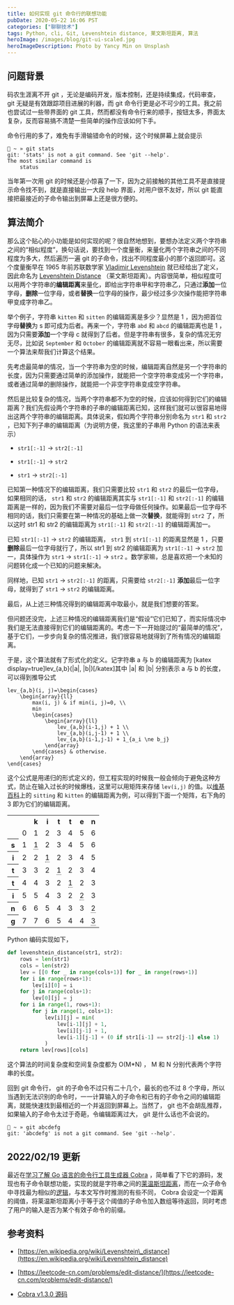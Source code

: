 ```yaml
---
title: 如何实现 git 命令行的联想功能
pubDate: 2020-05-22 16:06 PST
categories: ["聊聊技术"]
tags: Python, cli, Git, Levenshtein distance, 莱文斯坦距离, 算法
heroImage: /images/blog/git-ui-scaled.jpg
heroImageDescription: Photo by Yancy Min on Unsplash
---
```


## 问题背景

码农生涯离不开 git ，无论是编码开发，版本控制，还是持续集成，代码审查， git 无疑是有效跟踪项目进展的利器，而 git 命令行更是必不可少的工具。我之前也尝试过一些带界面的 git 工具，然而都没有命令行来的顺手，按钮太多，界面太复杂，反而容易搞不清楚一些简单的操作应该如何下手。

命令行用的多了，难免有手滑输错命令的时候，这个时候屏幕上就会提示

```shell
🐼 ~ » git stats
git: 'stats' is not a git command. See 'git --help'.
The most similar command is
	status
```

当年第一次用 git 的时候还是小惊喜了一下，因为之前接触的其他工具不是直接提示命令找不到，就是直接输出一大段 help 界面，对用户很不友好，所以 git 能直接把最接近的子命令输出到屏幕上还是很方便的。

## 算法简介

那么这个贴心的小功能是如何实现的呢？很自然地想到，要想办法定义两个字符串之间的“相似程度”，换句话说，要找到一个度量衡，来量化两个字符串之间的不同程度为多大，然后遍历一遍 git 的子命令，找出不同程度最小的那个返回即可。这个度量衡早在 1965 年前苏联数学家 [Vladimir Levenshtein](https://en.wikipedia.org/wiki/Vladimir_Levenshtein) 就已经给出了定义，因此命名为 [Levenshtein Distance](https://en.wikipedia.org/wiki/Levenshtein_distance) （莱文斯坦距离）。内容很简单，相似程度可以用两个字符串的**编辑距离**来量化，即给出字符串甲和字符串乙，只通过**添加**一位字母，**删除**一位字母，或者**替换**一位字母的操作，最少经过多少次操作能把字符串甲变成字符串乙。

举个例子，字符串 `kitten` 和 `sitten` 的编辑距离是多少？显然是 1 ，因为把首位字母**替换**为 s 即可成为后者。再来一个，字符串 `abd` 和 `abcd` 的编辑距离也是 1 ，因为只需要**添加**一个字母 c 就得到了后者。但是字符串有很多，复杂的情况无穷无尽，比如说 `September` 和 `October` 的编辑距离就不容易一眼看出来，所以需要一个算法来帮我们计算这个结果。

先考虑最简单的情况，当一个字符串为空的时候，编辑距离自然是另一个字符串的长度，因为只需要通过简单的添加操作，就能把一个空字符串变成另一个字符串，或者通过简单的删除操作，就能把一个非空字符串变成空字符串。

然后是比较复杂的情况，当两个字符串都不为空的时候，应该如何得到它们的编辑距离？我们先假设两个字符串的子串的编辑距离已知，这样我们就可以很容易地得出这两个字符串的编辑距离。具体说来，假如两个字符串分别命名为 `str1` 和 `str2` ，已知下列子串的编辑距离（为说明方便，我这里的子串用 Python 的语法来表示）

- `str1[:-1]` -> `str2[:-1]`

- `str1[:-1]` -> `str2`

- `str1` -> `str2[:-1]`

已知第一种情况下的编辑距离，我们只需要比较 `str1` 和 `str2` 的最后一位字母，如果相同的话， `str1` 和 `str2` 的编辑距离其实与 `str1[:-1]` 和 `str2[:-1]` 的编辑距离是一样的，因为我们不需要对最后一位字母做任何操作。如果最后一位字母不相同的话，我们只需要在第一种情况的基础上做一次**替换**，就能得到 `str2` 了，所以这时 str1 和 str2 的编辑距离为 `str1[:-1]` 和 `str2[:-1]` 的编辑距离加一。

已知 `str1[:-1]` -> `str2` 的编辑距离， `str1` 到 `str1[:-1]` 的距离显然是 1 ，只要**删除**最后一位字母就行了，所以 str1 到 str2 的编辑距离为 `str1[:-1]` -> `str2` 加一，具体操作为 `str1` -> `str1[:-1]` -> `str2` 。数学家嘛，总是喜欢把一个未知的问题转化成一个已知的问题来解决。

同样地，已知 `str1` -> `str2[:-1]` 的距离，只需要给 `str2[:-1]` **添加**最后一位字母，就得到了 `str1` -> `str2` 的编辑距离。

最后，从上述三种情况得到的编辑距离中取最小，就是我们想要的答案。

但问题还没完，上述三种情况的编辑距离我们是“假设”它们已知了，而实际情况中我们是无法直接得到它们的编辑距离的。考虑一下一开始提过的“最简单的情况”，基于它们，一步步向复杂的情况推进，我们很容易地就得到了所有情况的编辑距离。

于是，这个算法就有了形式化的定义。记字符串 a 与 b 的编辑距离为 \[katex display=true\]lev\_{a,b}(|a|, |b|)\[/katex\]其中 |a| 和 |b| 分别表示 a 与 b 的长度，可以得到推导公式

```
lev_{a,b}(i, j)=\begin{cases}
    \begin{array}{ll}
        max(i, j) & if min(i, j)=0, \\
        min
        \begin{cases}
            \begin{array}{ll}
                lev_{a,b}(i-1,j) + 1 \\
                lev_{a,b}(i,j-1) + 1 \\
                lev_{a,b}(i-1,j-1) + 1_{a_i \ne b_j}
            \end{array}
        \end{cases} & otherwise.
    \end{array}
\end{cases}
```

这个公式是用递归的形式定义的，但工程实现的时候我一般会倾向于避免这种方式，防止在输入过长的时候爆栈，这里可以用矩阵来存储 `lev(i,j)` 的值。以[维基百科](https://en.wikipedia.org/wiki/Levenshtein_distance)上的 `sitting` 和 `kitten` 的编辑距离为例，可以得到下面一个矩阵，右下角的 3 即为它们的编辑距离。

<table class="wikitable"><tbody><tr><td></td><td></td><th>k</th><th>i</th><th>t</th><th>t</th><th>e</th><th>n</th></tr><tr><td></td><td>0</td><td>1</td><td>2</td><td>3</td><td>4</td><td>5</td><td>6</td></tr><tr><th>s</th><td>1</td><td><span title="substitution of 'k' for 's'" class="rt-commentedText" style="border-bottom:1px dotted">1</span></td><td>2</td><td>3</td><td>4</td><td>5</td><td>6</td></tr><tr><th>i</th><td>2</td><td>2</td><td><span title="'i' equals 'i'" class="rt-commentedText" style="border-bottom:1px dotted">1</span></td><td>2</td><td>3</td><td>4</td><td>5</td></tr><tr><th>t</th><td>3</td><td>3</td><td>2</td><td><span title="'t' equals 't'" class="rt-commentedText" style="border-bottom:1px dotted">1</span></td><td>2</td><td>3</td><td>4</td></tr><tr><th>t</th><td>4</td><td>4</td><td>3</td><td>2</td><td><span title="'t' equals 't'" class="rt-commentedText" style="border-bottom:1px dotted">1</span></td><td>2</td><td>3</td></tr><tr><th>i</th><td>5</td><td>5</td><td>4</td><td>3</td><td>2</td><td><span title="substitution of 'e' for 'i'" class="rt-commentedText" style="border-bottom:1px dotted">2</span></td><td>3</td></tr><tr><th>n</th><td>6</td><td>6</td><td>5</td><td>4</td><td>3</td><td>3</td><td><span title="'n' equals 'n'" class="rt-commentedText" style="border-bottom:1px dotted">2</span></td></tr><tr><th>g</th><td>7</td><td>7</td><td>6</td><td>5</td><td>4</td><td>4</td><td><span title="delete'g'" class="rt-commentedText" style="border-bottom:1px dotted">3</span></td></tr></tbody></table>

Python 编码实现如下，

```python
def levenshtein_distance(str1, str2):
    rows = len(str1)
    cols = len(str2)
    lev = [[0 for _ in range(cols+1)] for _ in range(rows+1)]
    for i in range(rows+1):
        lev[i][0] = i
    for j in range(cols+1):
        lev[0][j] = j
    for i in range(1, rows+1):
        for j in range(1, cols+1):
            lev[i][j] = min(
                lev[i-1][j] + 1,
                lev[i][j-1] + 1,
                lev[i-1][j-1] + (0 if str1[i-1] == str2[j-1] else 1)
            )
    return lev[rows][cols]
```

这个算法的时间复杂度和空间复杂度都为 O(M\*N) ， M 和 N 分别代表两个字符串的长度。

回到 git 命令行， git 的子命令不过只有二十几个，最长的也不过 8 个字母，所以当遇到无法识别的命令时，一一计算输入的子命令和已有的子命令之间的编辑距离，就能快速找到最相近的一个并返回到屏幕上。当然了， git 也不会胡乱推荐，如果输入的子命令太过于奇葩，令编辑距离过大， git 是什么话也不会说的。

```shell
🐼 ~ » git abcdefg
git: 'abcdefg' is not a git command. See 'git --help'.
```

## 2022/02/19 更新

最近在[学习了解 Go 语言的命令行工具生成器 Cobra](https://old-panda.com/posts/write-a-cli-using-golang-cobra/) ，简单看了下它的源码，发现也有子命令联想功能，实现的就是字符串之间的[莱温斯坦距离](https://github.com/spf13/cobra/blob/v1.3.0/cobra.go#L166)，而在一众子命令中寻找最为相似的[逻辑](https://github.com/spf13/cobra/blob/v1.3.0/command.go#L727)，与本文写作时推测的有些不同， Cobra 会设定一个距离的阈值，将莱温斯坦距离小于等于这个阈值的子命令加入数组等待返回，同时考虑了用户的输入是否为某个有效子命令的前缀。

## 参考资料

- [https://en.wikipedia.org/wiki/Levenshtein\_distance](https://en.wikipedia.org/wiki/Levenshtein_distance)

- [https://leetcode-cn.com/problems/edit-distance/](https://leetcode-cn.com/problems/edit-distance/)

- [Cobra v1.3.0 源码](https://github.com/spf13/cobra/tree/v1.3.0)
